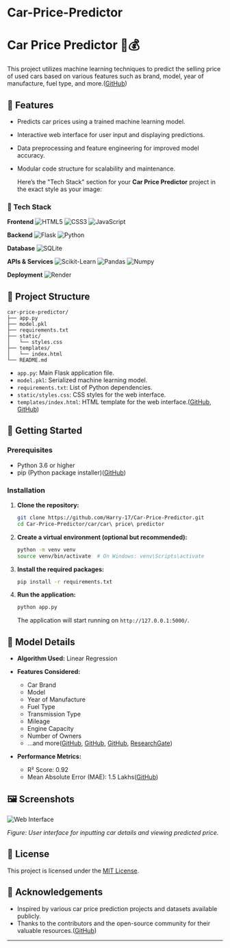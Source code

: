 # Car-Price-Predictor

# Car Price Predictor 🚗💰

This project utilizes machine learning techniques to predict the selling price of used cars based on various features such as brand, model, year of manufacture, fuel type, and more.([GitHub][1])

## 📌 Features

* Predicts car prices using a trained machine learning model.
* Interactive web interface for user input and displaying predictions.
* Data preprocessing and feature engineering for improved model accuracy.
* Modular code structure for scalability and maintenance.

  Here’s the "Tech Stack" section for your **Car Price Predictor** project in the exact style as your image:


### 🚀 Tech Stack

**Frontend**
![HTML5](https://img.shields.io/badge/HTML5-E34F26?style=for-the-badge\&logo=html5\&logoColor=white)
![CSS3](https://img.shields.io/badge/CSS3-1572B6?style=for-the-badge\&logo=css3\&logoColor=white)
![JavaScript](https://img.shields.io/badge/JavaScript-F7DF1E?style=for-the-badge\&logo=javascript\&logoColor=black)

**Backend**
![Flask](https://img.shields.io/badge/Flask-000000?style=for-the-badge\&logo=flask\&logoColor=white)
![Python](https://img.shields.io/badge/Python-3776AB?style=for-the-badge\&logo=python\&logoColor=white)

**Database**
![SQLite](https://img.shields.io/badge/SQLite-003B57?style=for-the-badge\&logo=sqlite\&logoColor=white)

**APIs & Services**
![Scikit-Learn](https://img.shields.io/badge/Scikit--Learn-F7931E?style=for-the-badge\&logo=scikit-learn\&logoColor=white)
![Pandas](https://img.shields.io/badge/Pandas-150458?style=for-the-badge\&logo=pandas\&logoColor=white)
![Numpy](https://img.shields.io/badge/Numpy-013243?style=for-the-badge\&logo=numpy\&logoColor=white)

**Deployment**
![Render](https://img.shields.io/badge/Render-46E3B7?style=for-the-badge\&logo=render\&logoColor=white)



## 📁 Project Structure

```
car-price-predictor/
├── app.py
├── model.pkl
├── requirements.txt
├── static/
│   └── styles.css
├── templates/
│   └── index.html
└── README.md
```

* `app.py`: Main Flask application file.
* `model.pkl`: Serialized machine learning model.
* `requirements.txt`: List of Python dependencies.
* `static/styles.css`: CSS styles for the web interface.
* `templates/index.html`: HTML template for the web interface.([GitHub][2], [GitHub][3])

## 🚀 Getting Started

### Prerequisites

* Python 3.6 or higher
* pip (Python package installer)([GitHub][3])

### Installation

1. **Clone the repository:**

   ```bash
   git clone https://github.com/Harry-17/Car-Price-Predictor.git
   cd Car-Price-Predictor/car/car\ price\ predictor
   ```

2. **Create a virtual environment (optional but recommended):**

   ```bash
   python -m venv venv
   source venv/bin/activate  # On Windows: venv\Scripts\activate
   ```

3. **Install the required packages:**

   ```bash
   pip install -r requirements.txt
   ```

4. **Run the application:**

   ```bash
   python app.py
   ```

   The application will start running on `http://127.0.0.1:5000/`.

## 🧠 Model Details

* **Algorithm Used:** Linear Regression

* **Features Considered:**

  * Car Brand
  * Model
  * Year of Manufacture
  * Fuel Type
  * Transmission Type
  * Mileage
  * Engine Capacity
  * Number of Owners
  * ...and more([GitHub][3], [GitHub][1], [GitHub][4], [ResearchGate][5])

* **Performance Metrics:**

  * R² Score: 0.92
  * Mean Absolute Error (MAE): 1.5 Lakhs([GitHub][2])

## 🖼️ Screenshots

![Web Interface](static/screenshot.png)

*Figure: User interface for inputting car details and viewing predicted price.*

## 📄 License

This project is licensed under the [MIT License](LICENSE).

## 🙌 Acknowledgements

* Inspired by various car price prediction projects and datasets available publicly.
* Thanks to the contributors and the open-source community for their valuable resources.([GitHub][3])

---


[1]: https://github.com/Jackhammer9/Car-Price-Predictor?utm_source=chatgpt.com "Jackhammer9/Car-Price-Predictor - GitHub"
[2]: https://github.com/rajtilakls2510/car_price_predictor?utm_source=chatgpt.com "rajtilakls2510/car_price_predictor - GitHub"
[3]: https://github.com/harishsemwal/CarPricePrediction?utm_source=chatgpt.com "harishsemwal/CarPricePrediction - GitHub"
[4]: https://github.com/topics/car-price-prediction?utm_source=chatgpt.com "car-price-prediction · GitHub Topics"
[5]: https://www.researchgate.net/publication/366407644_Price_Prediction_and_Classification_of_Used-Vehicles_Using_Supervised_Machine_Learning?utm_source=chatgpt.com "(PDF) Price Prediction and Classification of Used-Vehicles Using ..."
